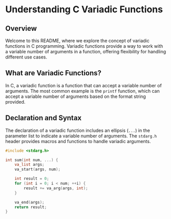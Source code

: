 # Understanding C Variadic Functions

## Overview

Welcome to this README, where we explore the concept of variadic functions in C programming. Variadic functions provide a way to work with a variable number of arguments in a function, offering flexibility for handling different use cases.

## What are Variadic Functions?

In C, a variadic function is a function that can accept a variable number of arguments. The most common example is the `printf` function, which can accept a variable number of arguments based on the format string provided.

## Declaration and Syntax

The declaration of a variadic function includes an ellipsis (`...`) in the parameter list to indicate a variable number of arguments. The `stdarg.h` header provides macros and functions to handle variadic arguments.

```c
#include <stdarg.h>

int sum(int num, ...) {
    va_list args;
    va_start(args, num);

    int result = 0;
    for (int i = 0; i < num; ++i) {
        result += va_arg(args, int);
    }

    va_end(args);
    return result;
}

